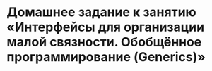 # Домашнее задание к занятию «Интерфейсы для организации малой связности. Обобщённое программирование (Generics)»
